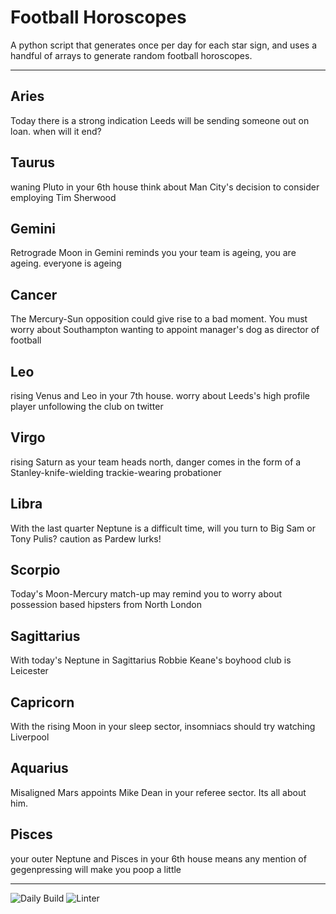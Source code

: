 # Football Horoscopes

A python script that generates once per day for each star sign, and uses a handful of arrays to generate random football horoscopes.

---

<!-- horoscopes_item starts -->
<h2>Aries</h2><p>Today there is a strong indication Leeds will be sending someone out on loan. when will it end?</p><h2>Taurus</h2><p>waning Pluto in your 6th house think about Man City's decision to consider employing Tim Sherwood</p><h2>Gemini</h2><p>Retrograde Moon in Gemini reminds you your team is ageing, you are ageing. everyone is ageing</p><h2>Cancer</h2><p>The Mercury-Sun opposition could give rise to a bad moment. You must worry about Southampton wanting to appoint manager's dog as director of football</p><h2>Leo</h2><p>rising Venus and Leo in your 7th house. worry about Leeds's high profile player unfollowing the club on twitter</p><h2>Virgo</h2><p>rising Saturn as your team heads north, danger comes in the form of a Stanley-knife-wielding trackie-wearing probationer</p><h2>Libra</h2><p>With the last quarter Neptune is a difficult time, will you turn to Big Sam or Tony Pulis? caution as Pardew lurks!</p><h2>Scorpio</h2><p>Today's Moon-Mercury match-up may remind you to worry about possession based hipsters from North London</p><h2>Sagittarius</h2><p>With today's Neptune in Sagittarius Robbie Keane's boyhood club is Leicester</p><h2>Capricorn</h2><p>With the rising Moon in your sleep sector, insomniacs should try watching Liverpool</p><h2>Aquarius</h2><p>Misaligned Mars appoints Mike Dean in your referee sector. Its all about him.</p><h2>Pisces</h2><p>your outer Neptune and Pisces in your 6th house means any mention of gegenpressing will make you poop a little</p>
<!-- horoscopes_item ends -->

---

![Daily Build](https://github.com/MatBenfield/horofootball.thechels.uk/workflows/Daily%20Build/badge.svg) ![Linter](https://github.com/MatBenfield/horofootball.thechels.uk/workflows/Linter/badge.svg)

